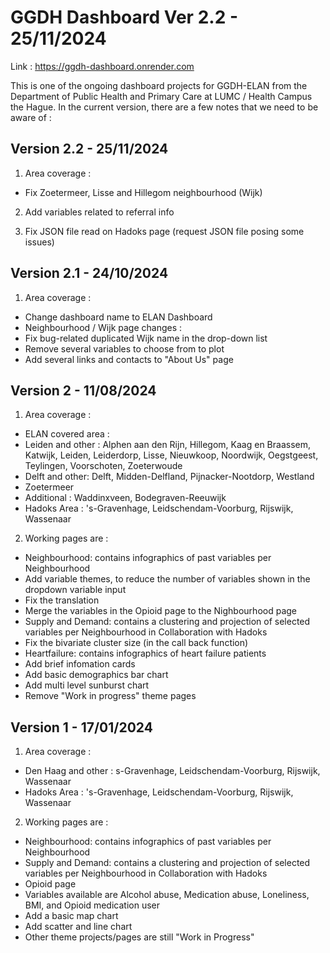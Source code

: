 # GGDH Dashboard Ver 2.2 - 25/11/2024

Link :
https://ggdh-dashboard.onrender.com 

This is one of the ongoing dashboard projects for GGDH-ELAN from the Department of Public Health and Primary Care at LUMC / Health Campus the Hague. In the current version, there are a few notes that we need to be aware of :

## Version 2.2 - 25/11/2024

1. Area coverage :
- Fix Zoetermeer, Lisse and Hillegom neighbourhood (Wijk)
  
2. Add variables related to referral info
  
3. Fix JSON file read on Hadoks page (request JSON file posing some issues)


## Version 2.1 - 24/10/2024

1. Area coverage :
- Change dashboard name to ELAN Dashboard
- Neighbourhood / Wijk page changes :
- Fix bug-related duplicated Wijk name in the drop-down list
- Remove several variables to choose from to plot
- Add several links and contacts to "About Us" page


## Version 2 - 11/08/2024

1. Area coverage :

- ELAN covered area :
- Leiden and other : Alphen aan den Rijn, Hillegom, Kaag en Braassem, Katwijk, Leiden, Leiderdorp, Lisse, Nieuwkoop, Noordwijk, Oegstgeest, Teylingen, Voorschoten, Zoeterwoude
- Delft and other: Delft, Midden-Delfland, Pijnacker-Nootdorp, Westland
- Zoetermeer
- Additional : Waddinxveen, Bodegraven-Reeuwijk
- Hadoks Area : 's-Gravenhage, Leidschendam-Voorburg, Rijswijk, Wassenaar

2. Working pages are :

- Neighbourhood: contains infographics of past variables per Neighbourhood
- Add variable themes, to reduce the number of variables shown in the dropdown variable input
- Fix the translation
- Merge the variables in the Opioid page to the Nighbourhood page
- Supply and Demand: contains a clustering and projection of selected variables per Neighbourhood in Collaboration with Hadoks
- Fix the bivariate cluster size (in the call back function)
- Heartfailure: contains infographics of heart failure patients
- Add brief infomation cards
- Add basic demographics bar chart
- Add multi level sunburst chart
- Remove "Work in progress" theme pages


## Version 1 - 17/01/2024

1. Area coverage :

- Den Haag and other : s-Gravenhage, Leidschendam-Voorburg, Rijswijk, Wassenaar
- Hadoks Area : 's-Gravenhage, Leidschendam-Voorburg, Rijswijk, Wassenaar

2. Working pages are :

- Neighbourhood: contains infographics of past variables per Neighbourhood
- Supply and Demand: contains a clustering and projection of selected variables per Neighbourhood in Collaboration with Hadoks
- Opioid page
- Variables available are Alcohol abuse, Medication abuse, Loneliness, BMI, and Opioid medication user
- Add a basic map chart
- Add scatter and line chart
- Other theme projects/pages are still "Work in Progress"



